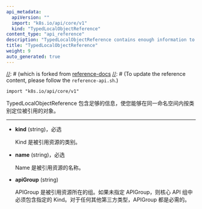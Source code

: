 ```yaml
---
api_metadata:
  apiVersion: ""
  import: "k8s.io/api/core/v1"
  kind: "TypedLocalObjectReference"
content_type: "api_reference"
description: "TypedLocalObjectReference contains enough information to let you locate the typed referenced object inside the same namespace."
title: "TypedLocalObjectReference"
weight: 9
auto_generated: true
---
```


[//]: # (The file is auto-generated from the Go source code of the component using a generic generator,)
[//]: # (which is forked from [reference-docs](https://github.com/kubernetes-sigs/reference-docs.)
[//]: # (To update the reference content, please follow the `reference-api.sh`.)

`import "k8s.io/api/core/v1"`

TypedLocalObjectReference 包含足够的信息，使您能够在同一命名空间内按类别定位被引用的对象。

<hr/>

- **kind** (string)，必选

  Kind 是被引用资源的类别。

- **name** (string)，必选

  Name 是被引用资源的名称。

- **apiGroup** (string)

  APIGroup 是被引用资源所在的组。如果未指定 APIGroup，则核心 API 组中必须包含指定的 Kind。对于任何其他第三方类型，APIGroup 都是必需的。
